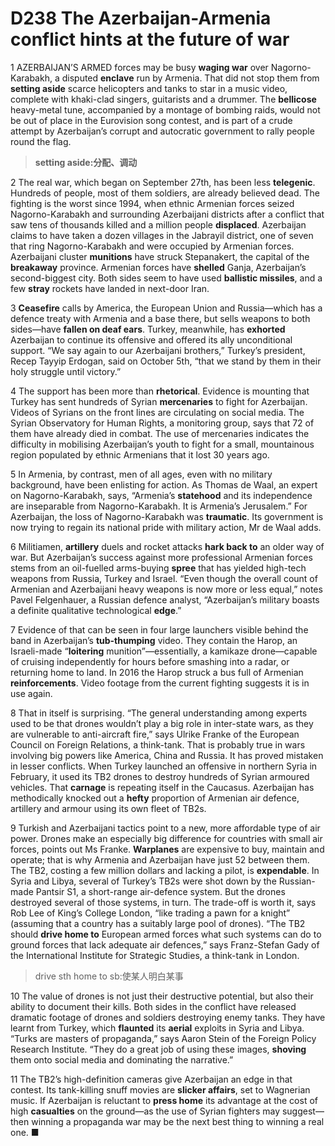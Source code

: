 # D238 The Azerbaijan-Armenia conflict hints at the future of war
1 AZERBAIJAN’S ARMED forces may be busy **waging war** over Nagorno-Karabakh, a disputed **enclave** run by Armenia. That did not stop them from **setting aside** scarce helicopters and tanks to star in a music video, complete with khaki-clad singers, guitarists and a drummer. The **bellicose** heavy-metal tune, accompanied by a montage of bombing raids, would not be out of place in the Eurovision song contest, and is part of a crude attempt by Azerbaijan’s corrupt and autocratic government to rally people round the flag.

> **setting aside:分配、调动**
>

2 The real war, which began on September 27th, has been less **telegenic**. Hundreds of people, most of them soldiers, are already believed dead. The fighting is the worst since 1994, when ethnic Armenian forces seized Nagorno-Karabakh and surrounding Azerbaijani districts after a conflict that saw tens of thousands killed and a million people **displaced**. Azerbaijan claims to have taken a dozen villages in the Jabrayil district, one of seven that ring Nagorno-Karabakh and were occupied by Armenian forces. Azerbaijani cluster **munitions** have struck Stepanakert, the capital of the **breakaway** province. Armenian forces have **shelled** Ganja, Azerbaijan’s second-biggest city. Both sides seem to have used **ballistic missiles**, and a few **stray** rockets have landed in next-door Iran.

3 **Ceasefire** calls by America, the European Union and Russia—which has a defence treaty with Armenia and a base there, but sells weapons to both sides—have **fallen on deaf ears**. Turkey, meanwhile, has **exhorted** Azerbaijan to continue its offensive and offered its ally unconditional support. “We say again to our Azerbaijani brothers,” Turkey’s president, Recep Tayyip Erdogan, said on October 5th, “that we stand by them in their holy struggle until victory.”

4 The support has been more than **rhetorical**. Evidence is mounting that Turkey has sent hundreds of Syrian **mercenaries** to fight for Azerbaijan. Videos of Syrians on the front lines are circulating on social media. The Syrian Observatory for Human Rights, a monitoring group, says that 72 of them have already died in combat. The use of mercenaries indicates the difficulty in mobilising Azerbaijan’s youth to fight for a small, mountainous region populated by ethnic Armenians that it lost 30 years ago.

5 In Armenia, by contrast, men of all ages, even with no military background, have been enlisting for action. As Thomas de Waal, an expert on Nagorno-Karabakh, says, “Armenia’s **statehood** and its independence are inseparable from Nagorno-Karabakh. It is Armenia’s Jerusalem.” For Azerbaijan, the loss of Nagorno-Karabakh was **traumatic**. Its government is now trying to regain its national pride with military action, Mr de Waal adds.

6 Militiamen, **artillery** duels and rocket attacks **hark back to** an older way of war. But Azerbaijan’s success against more professional Armenian forces stems from an oil-fuelled arms-buying **spree** that has yielded high-tech weapons from Russia, Turkey and Israel. “Even though the overall count of Armenian and Azerbaijani heavy weapons is now more or less equal,” notes Pavel Felgenhauer, a Russian defence analyst, “Azerbaijan’s military boasts a definite qualitative technological **edge**.”

7 Evidence of that can be seen in four large launchers visible behind the band in Azerbaijan’s **tub-thumping** video. They contain the Harop, an Israeli-made “**loitering** munition”—essentially, a kamikaze drone—capable of cruising independently for hours before smashing into a radar, or returning home to land. In 2016 the Harop struck a bus full of Armenian **reinforcements**. Video footage from the current fighting suggests it is in use again.

8 That in itself is surprising. “The general understanding among experts used to be that drones wouldn’t play a big role in inter-state wars, as they are vulnerable to anti-aircraft fire,” says Ulrike Franke of the European Council on Foreign Relations, a think-tank. That is probably true in wars involving big powers like America, China and Russia. It has proved mistaken in lesser conflicts. When Turkey launched an offensive in northern Syria in February, it used its TB2 drones to destroy hundreds of Syrian armoured vehicles. That **carnage** is repeating itself in the Caucasus. Azerbaijan has methodically knocked out a **hefty** proportion of Armenian air defence, artillery and armour using its own fleet of TB2s.

9 Turkish and Azerbaijani tactics point to a new, more affordable type of air power. Drones make an especially big difference for countries with small air forces, points out Ms Franke. **Warplanes** are expensive to buy, maintain and operate; that is why Armenia and Azerbaijan have just 52 between them. The TB2, costing a few million dollars and lacking a pilot, is **expendable**. In Syria and Libya, several of Turkey’s TB2s were shot down by the Russian-made Pantsir S1, a short-range air-defence system. But the drones destroyed several of those systems, in turn. The trade-off is worth it, says Rob Lee of King’s College London, “like trading a pawn for a knight” (assuming that a country has a suitably large pool of drones). “The TB2 should **drive home to** European armed forces what such systems can do to ground forces that lack adequate air defences,” says Franz-Stefan Gady of the International Institute for Strategic Studies, a think-tank in London.

> drive sth home to sb:使某人明白某事
>

10 The value of drones is not just their destructive potential, but also their ability to document their kills. Both sides in the conflict have released dramatic footage of drones and soldiers destroying enemy tanks. They have learnt from Turkey, which **flaunted** its **aerial** exploits in Syria and Libya. “Turks are masters of propaganda,” says Aaron Stein of the Foreign Policy Research Institute. “They do a great job of using these images, **shoving** them onto social media and dominating the narrative.”

11 The TB2’s high-definition cameras give Azerbaijan an edge in that contest. Its tank-killing snuff movies are **slicker affairs**, set to Wagnerian music. If Azerbaijan is reluctant to **press home** its advantage at the cost of high **casualties** on the ground—as the use of Syrian fighters may suggest—then winning a propaganda war may be the next best thing to winning a real one. ■

